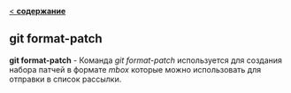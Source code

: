 [< **содержание**](./readme.md)

## git format-patch

**git format-patch** - Команда *git format-patch* используется для создания набора патчей в формате *mbox* которые можно использовать для отправки в список рассылки.